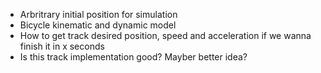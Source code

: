 - Arbritrary initial position for simulation
- Bicycle kinematic and dynamic model
- How to get track desired position, speed and acceleration if we wanna finish it in x seconds
- Is this track implementation good? Mayber better idea?